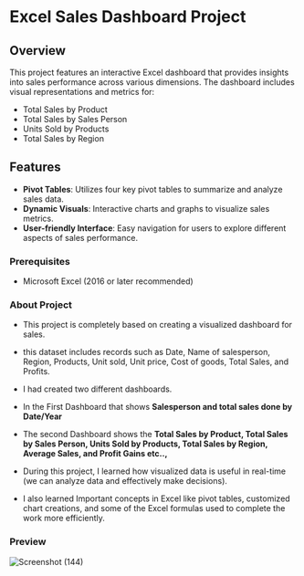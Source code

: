 # Excel Sales Dashboard Project

## Overview
This project features an interactive Excel dashboard that provides insights into sales performance across various dimensions. The dashboard includes visual representations and metrics for:

- Total Sales by Product
- Total Sales by Sales Person
- Units Sold by Products
- Total Sales by Region

## Features
- **Pivot Tables**: Utilizes four key pivot tables to summarize and analyze sales data.
- **Dynamic Visuals**: Interactive charts and graphs to visualize sales metrics.
- **User-friendly Interface**: Easy navigation for users to explore different aspects of sales performance.

### Prerequisites
- Microsoft Excel (2016 or later recommended)

### About Project

- This project is completely based on creating a visualized dashboard for sales.
- this dataset includes records such as Date, Name of salesperson, Region, Products, Unit sold, Unit price, Cost of goods, Total Sales, and Profits.
- I had created two different dashboards.
- In the First Dashboard that shows **Salesperson and total sales done by Date/Year**
- The second Dashboard shows the **Total Sales by Product, Total Sales by Sales Person, Units Sold by Products, Total Sales by Region, Average Sales, and Profit Gains etc..,**

- During this project, I learned how visualized data is useful in real-time (we can analyze data and effectively make decisions).
- I also learned Important concepts in Excel like pivot tables, customized chart creations, and some of the Excel formulas used to complete the work more efficiently.

### Preview

![Screenshot (144)](https://github.com/user-attachments/assets/f9f838c6-3b09-4585-b125-6629102f3eb6)

